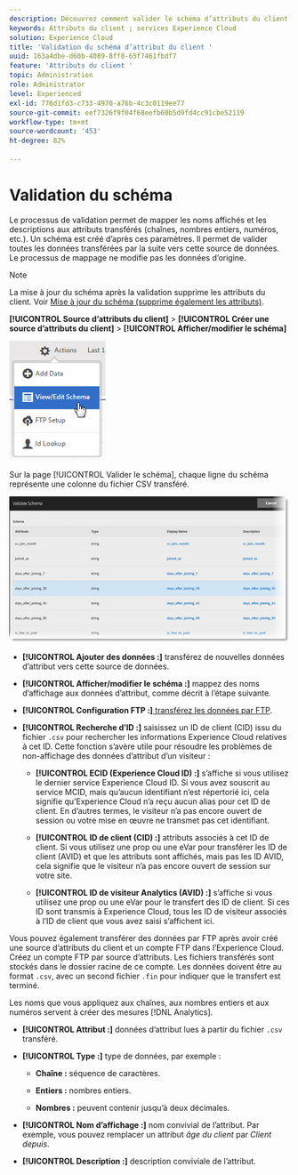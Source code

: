 ```yaml
---
description: Découvrez comment valider le schéma d’attributs du client dans Adobe Experience Cloud.
keywords: Attributs du client ; services Experience Cloud
solution: Experience Cloud
title: 'Validation du schéma d’attribut du client '
uuid: 163a4dbe-d60b-4089-8ff8-65f7461fbdf7
feature: 'Attributs du client '
topic: Administration
role: Administrator
level: Experienced
exl-id: 776d1fd3-c733-4970-a76b-4c3c0119ee77
source-git-commit: eef7326f9f04f68eefb60b5d9fd4cc91cbe52119
workflow-type: tm+mt
source-wordcount: '453'
ht-degree: 82%

---
```


# Validation du schéma

Le processus de validation permet de mapper les noms affichés et les descriptions aux attributs transférés (chaînes, nombres entiers, numéros, etc.). Un schéma est créé d’après ces paramètres. Il permet de valider toutes les données transférées par la suite vers cette source de données. Le processus de mappage ne modifie pas les données d’origine.

>[!NOTE]
>
>La mise à jour du schéma après la validation supprime les attributs du client. Voir [Mise à jour du schéma (supprime également les attributs)](t-crs-usecase.md#task_6568898BB7C44A42ABFB86532B89063C).

**[!UICONTROL Source d’attributs du client]** > **[!UICONTROL Créer une source d’attributs du client]** > **[!UICONTROL Afficher/modifier le schéma]**

![](assets/view_edit_schema.png)

Sur la page [!UICONTROL Valider le schéma], chaque ligne du schéma représente une colonne du fichier CSV transféré.

![](assets/06_crs_usecase.png)

* **[!UICONTROL Ajouter des données :]** transférez de nouvelles données d’attribut vers cette source de données.

* **[!UICONTROL Afficher/modifier le schéma :]** mappez des noms d’affichage aux données d’attribut, comme décrit à l’étape suivante.

* **[!UICONTROL Configuration FTP :]**[ transférez les données par FTP](t-upload-attributes-ftp.md#task_591C3B6733424718A62453D2F8ADF73B).

* **[!UICONTROL Recherche d’ID :]** saisissez un ID de client (CID) issu du fichier `.csv` pour rechercher les informations Experience Cloud relatives à cet ID. Cette fonction s’avère utile pour résoudre les problèmes de non-affichage des données d’attribut d’un visiteur :

   * **[!UICONTROL ECID (Experience Cloud ID) :]** s’affiche si vous utilisez le dernier service Experience Cloud ID. Si vous avez souscrit au service MCID, mais qu’aucun identifiant n’est répertorié ici, cela signifie qu’Experience Cloud n’a reçu aucun alias pour cet ID de client. En d’autres termes, le visiteur n’a pas encore ouvert de session ou votre mise en œuvre ne transmet pas cet identifiant.

   * **[!UICONTROL ID de client (CID) :]** attributs associés à cet ID de client. Si vous utilisez une prop ou une eVar pour transférer les ID de client (AVID) et que les attributs sont affichés, mais pas les ID AVID, cela signifie que le visiteur n’a pas encore ouvert de session sur votre site.

   * **[!UICONTROL ID de visiteur Analytics (AVID) :]** s’affiche si vous utilisez une prop ou une eVar pour le transfert des ID de client. Si ces ID sont transmis à Experience Cloud, tous les ID de visiteur associés à l’ID de client que vous avez saisi s’affichent ici.

Vous pouvez également transférer des données par FTP après avoir créé une source d’attributs du client et un compte FTP dans l’Experience Cloud. Créez un compte FTP par source d’attributs. Les fichiers transférés sont stockés dans le dossier racine de ce compte. Les données doivent être au format `.csv`, avec un second fichier `.fin` pour indiquer que le transfert est terminé.

Les noms que vous appliquez aux chaînes, aux nombres entiers et aux numéros servent à créer des mesures [!DNL Analytics]. 

* **[!UICONTROL Attribut :]** données d’attribut lues à partir du fichier `.csv` transféré.

* **[!UICONTROL Type :]** type de données, par exemple :

   * **Chaîne :** séquence de caractères.

   * **Entiers :** nombres entiers.

   * **Nombres :** peuvent contenir jusqu’à deux décimales.

* **[!UICONTROL Nom d’affichage :]** nom convivial de l’attribut. Par exemple, vous pouvez remplacer un attribut *âge du client* par *Client depuis*.

* **[!UICONTROL Description :]** description conviviale de l’attribut.
